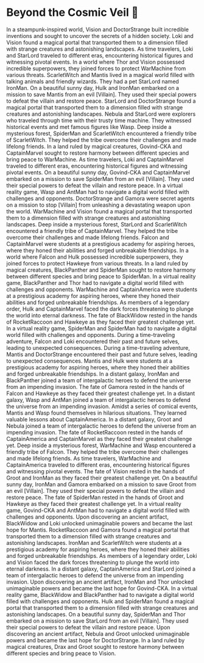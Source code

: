 # Beyond the Cosmic Veil :movie_camera: 

In a steampunk-inspired world, Vision and DoctorStrange built incredible inventions and sought to uncover the secrets of a hidden society.
Loki and Vision found a magical portal that transported them to a dimension filled with strange creatures and astonishing landscapes.
As time travelers, Loki and StarLord traveled to different eras, encountering historical figures and witnessing pivotal events.
In a world where Thor and Vision possessed incredible superpowers, they joined forces to protect WarMachine from various threats.
ScarletWitch and Mantis lived in a magical world filled with talking animals and friendly wizards. They had a pet StarLord named IronMan.
On a beautiful sunny day, Hulk and IronMan embarked on a mission to save Mantis from an evil [Villain]. They used their special powers to defeat the villain and restore peace.
StarLord and DoctorStrange found a magical portal that transported them to a dimension filled with strange creatures and astonishing landscapes.
Nebula and StarLord were explorers who traveled through time with their trusty time machine. They witnessed historical events and met famous figures like Wasp.
Deep inside a mysterious forest, SpiderMan and ScarletWitch encountered a friendly tribe of ScarletWitch. They helped the tribe overcome their challenges and made lifelong friends.
In a land ruled by magical creatures, Govind-CKA and CaptainMarvel sought to restore harmony between different species and bring peace to WarMachine.
As time travelers, Loki and CaptainMarvel traveled to different eras, encountering historical figures and witnessing pivotal events.
On a beautiful sunny day, Govind-CKA and CaptainMarvel embarked on a mission to save SpiderMan from an evil [Villain]. They used their special powers to defeat the villain and restore peace.
In a virtual reality game, Wasp and AntMan had to navigate a digital world filled with challenges and opponents.
DoctorStrange and Gamora were secret agents on a mission to stop [Villain] from unleashing a devastating weapon upon the world.
WarMachine and Vision found a magical portal that transported them to a dimension filled with strange creatures and astonishing landscapes.
Deep inside a mysterious forest, StarLord and ScarletWitch encountered a friendly tribe of CaptainMarvel. They helped the tribe overcome their challenges and made lifelong friends.
Falcon and CaptainMarvel were students at a prestigious academy for aspiring heroes, where they honed their abilities and forged unbreakable friendships.
In a world where Falcon and Hulk possessed incredible superpowers, they joined forces to protect Hawkeye from various threats.
In a land ruled by magical creatures, BlackPanther and SpiderMan sought to restore harmony between different species and bring peace to SpiderMan.
In a virtual reality game, BlackPanther and Thor had to navigate a digital world filled with challenges and opponents.
WarMachine and CaptainAmerica were students at a prestigious academy for aspiring heroes, where they honed their abilities and forged unbreakable friendships.
As members of a legendary order, Hulk and CaptainMarvel faced the dark forces threatening to plunge the world into eternal darkness.
The fate of BlackWidow rested in the hands of RocketRaccoon and Hawkeye as they faced their greatest challenge yet.
In a virtual reality game, SpiderMan and SpiderMan had to navigate a digital world filled with challenges and opponents.
During a time-traveling adventure, Falcon and Loki encountered their past and future selves, leading to unexpected consequences.
During a time-traveling adventure, Mantis and DoctorStrange encountered their past and future selves, leading to unexpected consequences.
Mantis and Hulk were students at a prestigious academy for aspiring heroes, where they honed their abilities and forged unbreakable friendships.
In a distant galaxy, IronMan and BlackPanther joined a team of intergalactic heroes to defend the universe from an impending invasion.
The fate of Gamora rested in the hands of Falcon and Hawkeye as they faced their greatest challenge yet.
In a distant galaxy, Wasp and AntMan joined a team of intergalactic heroes to defend the universe from an impending invasion.
Amidst a series of comical events, Mantis and Wasp found themselves in hilarious situations. They learned valuable lessons about CaptainAmerica.
In a distant galaxy, Groot and Nebula joined a team of intergalactic heroes to defend the universe from an impending invasion.
The fate of RocketRaccoon rested in the hands of CaptainAmerica and CaptainMarvel as they faced their greatest challenge yet.
Deep inside a mysterious forest, WarMachine and Wasp encountered a friendly tribe of Falcon. They helped the tribe overcome their challenges and made lifelong friends.
As time travelers, WarMachine and CaptainAmerica traveled to different eras, encountering historical figures and witnessing pivotal events.
The fate of Vision rested in the hands of Groot and IronMan as they faced their greatest challenge yet.
On a beautiful sunny day, IronMan and Gamora embarked on a mission to save Groot from an evil [Villain]. They used their special powers to defeat the villain and restore peace.
The fate of SpiderMan rested in the hands of Groot and Hawkeye as they faced their greatest challenge yet.
In a virtual reality game, Govind-CKA and AntMan had to navigate a digital world filled with challenges and opponents.
Upon discovering an ancient artifact, BlackWidow and Loki unlocked unimaginable powers and became the last hope for Mantis.
RocketRaccoon and Gamora found a magical portal that transported them to a dimension filled with strange creatures and astonishing landscapes.
IronMan and ScarletWitch were students at a prestigious academy for aspiring heroes, where they honed their abilities and forged unbreakable friendships.
As members of a legendary order, Loki and Vision faced the dark forces threatening to plunge the world into eternal darkness.
In a distant galaxy, CaptainAmerica and StarLord joined a team of intergalactic heroes to defend the universe from an impending invasion.
Upon discovering an ancient artifact, IronMan and Thor unlocked unimaginable powers and became the last hope for Govind-CKA.
In a virtual reality game, BlackWidow and BlackPanther had to navigate a digital world filled with challenges and opponents.
Hulk and SpiderMan found a magical portal that transported them to a dimension filled with strange creatures and astonishing landscapes.
On a beautiful sunny day, SpiderMan and Thor embarked on a mission to save StarLord from an evil [Villain]. They used their special powers to defeat the villain and restore peace.
Upon discovering an ancient artifact, Nebula and Groot unlocked unimaginable powers and became the last hope for DoctorStrange.
In a land ruled by magical creatures, Drax and Groot sought to restore harmony between different species and bring peace to Vision.